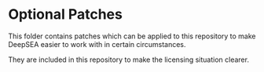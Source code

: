 # Optional Patches

This folder contains patches which can be applied to this repository to make DeepSEA easier to work with in certain circumstances.

They are included in this repository to make the licensing situation clearer.